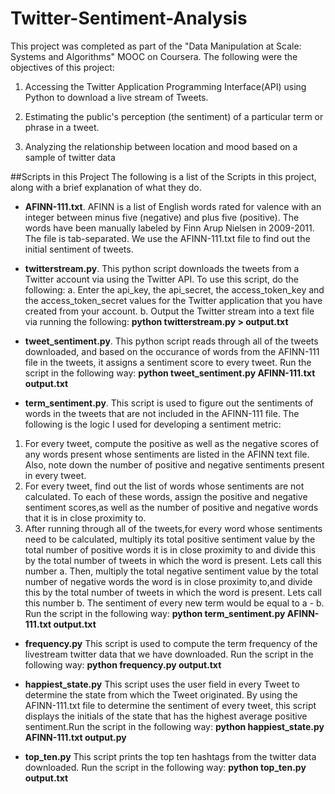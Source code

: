 # Twitter-Sentiment-Analysis
This project was completed as part of the "Data Manipulation at Scale: Systems and Algorithms" MOOC on Coursera. 
The following were the objectives of this project:

1. Accessing the Twitter Application Programming Interface(API) using Python to download a live stream of Tweets.

2. Estimating the public's perception (the sentiment) of a particular term or phrase in a tweet.

3. Analyzing the relationship between location and mood based on a  sample of twitter data 

##Scripts in this Project
The following is a list of the Scripts in this project, along with a brief explanation of what they do.

* **AFINN-111.txt**. AFINN is a list of English words rated for valence with an integer between minus five (negative) and plus five (positive). The words have been manually labeled by Finn Arup Nielsen in 2009-2011. The file is tab-separated. We use the AFINN-111.txt file to find out the initial sentiment of tweets. 

* **twitterstream.py**. This python script downloads the tweets from a Twitter account via using the Twitter API. To use this script, do the following:
a. Enter the api_key, the api_secret, the access_token_key and the access_token_secret values for the Twitter application that you have created from your account. 
b. Output the Twitter stream into a text file via running the following:
**python twitterstream.py > output.txt** 

* **tweet_sentiment.py**. This python script reads through all of the tweets downloaded, and based on the occurance of words from the AFINN-111 file in the tweets, it assigns a sentiment score to every tweet. Run the script in the following way:
**python tweet_sentiment.py AFINN-111.txt output.txt** 

* **term_sentiment.py**. This script is used to figure out the sentiments of words in the tweets that are not included in the AFINN-111 file. The following is the logic I used for developing a sentiment metric:
1. For every tweet, compute the positive as well as the negative scores of any words present whose sentiments are listed in the AFINN text file. Also, note down the number of positive and negative sentiments present in every tweet.
2. For every tweet, find out the list of words whose sentiments are not calculated. To each of these words, assign the positive and negative sentiment scores,as well as the number of positive and negative words that it is in close proximity to.
3. After running through all of the tweets,for every word whose sentiments need to be calculated, multiply its total positive sentiment value by the total number of positive words it is in close proximity to and divide this by the total number of tweets in which the word is present. Lets call this number a. Then, multiply the total negative sentiment value by the total number of negative words the word is in close proximity to,and divide this by the total number of tweets in which the word is present. Lets call this number b. The sentiment of every new term would be equal to a - b. 
Run the script in the following way: **python term_sentiment.py AFINN-111.txt output.txt**

* **frequency.py** This script is used to compute the term frequency of the livestream twitter data that we have downloaded. 
Run the script in the following way: **python frequency.py output.txt** 

* **happiest_state.py** This script uses the user field in every Tweet to determine the state from which the Tweet originated. By using the AFINN-111.txt file to determine the sentiment of every tweet, this script displays the initials of the state that has the highest average positive sentiment.Run the script in the following way: **python happiest_state.py AFINN-111.txt output.py**

* **top_ten.py** This script prints the top ten hashtags from the twitter data downloaded. Run the script in the following way:
**python top_ten.py output.txt**
